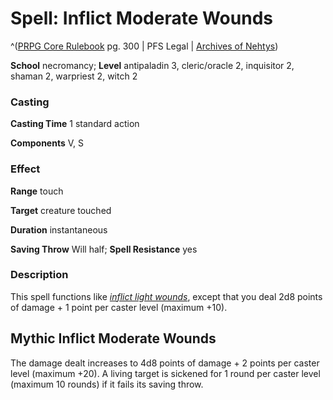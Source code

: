 # Spell: Inflict Moderate Wounds

^([PRPG Core Rulebook][ss-inflict-moderate-wounds] pg. 300 | PFS Legal | [Archives of Nehtys][sn-inflict-moderate-wounds])

**School** necromancy; **Level** antipaladin 3, cleric/oracle 2, inquisitor 2, shaman 2, warpriest 2, witch 2

### Casting

**Casting Time** 1 standard action  

**Components** V, S

### Effect

**Range** touch  

**Target** creature touched  

**Duration** instantaneous  

**Saving Throw** Will half; **Spell Resistance** yes

### Description

This spell functions like _[inflict light wounds]_, except that you deal 2d8 points of damage + 1 point per caster level (maximum +10).

## Mythic Inflict Moderate Wounds

The damage dealt increases to 4d8 points of damage + 2 points per caster level (maximum +20). A living target is sickened for 1 round per caster level (maximum 10 rounds) if it fails its saving throw.

[ss-inflict-moderate-wounds]: http://paizo.com/pathfinderRPG/v57
[sn-inflict-moderate-wounds]: http://www.archivesofnethys.com/SpellDisplay.aspx?ItemName=Inflict%20Moderate%20Wounds
[inflict light wounds]: http://www.archivesofnethys.com/SpellDisplay.aspx?ItemName=inflict%20light%20wounds